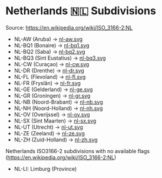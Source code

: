 # Netherlands 🇳🇱 Subdivisions

Source: https://en.wikipedia.org/wiki/ISO_3166-2:NL

* NL-AW (Aruba) -> [nl-aw.svg](https://github.com/amckenna41/iso3166-flag-icons/blob/main/iso3166-2-icons/NL/nl-aw.svg)
* NL-BQ1 (Bonaire) -> [nl-bq1.svg](https://github.com/amckenna41/iso3166-flag-icons/blob/main/iso3166-2-icons/NL/nl-bq1.svg)
* NL-BQ2 (Saba) -> [nl-bq2.svg](https://github.com/amckenna41/iso3166-flag-icons/blob/main/iso3166-2-icons/NL/nl-bq2.svg)
* NL-BQ3 (Sint Eustatius) -> [nl-bq3.svg](https://github.com/amckenna41/iso3166-flag-icons/blob/main/iso3166-2-icons/NL/nl-bq3.svg)
* NL-CW (Curaçao) -> [nl-cw.svg](https://github.com/amckenna41/iso3166-flag-icons/blob/main/iso3166-2-icons/NL/nl-cw.svg)
* NL-DR (Drenthe) -> [nl-dr.svg](https://github.com/amckenna41/iso3166-flag-icons/blob/main/iso3166-2-icons/NL/nl-dr.svg)
* NL-FL (Flevoland) -> [nl-fl.svg](https://github.com/amckenna41/iso3166-flag-icons/blob/main/iso3166-2-icons/NL/nl-fl.svg)
* NL-FR (Fryslân) -> [nl-fr.svg](https://github.com/amckenna41/iso3166-flag-icons/blob/main/iso3166-2-icons/NL/nl-fr.svg)
* NL-GE (Gelderland) -> [nl-ge.svg](https://github.com/amckenna41/iso3166-flag-icons/blob/main/iso3166-2-icons/NL/nl-ge.svg)
* NL-GR (Groningen) -> [nl-gr.svg](https://github.com/amckenna41/iso3166-flag-icons/blob/main/iso3166-2-icons/NL/nl-gr.svg)
* NL-NB (Noord-Brabant) -> [nl-nb.svg](https://github.com/amckenna41/iso3166-flag-icons/blob/main/iso3166-2-icons/NL/nl-nb.svg)
* NL-NH (Noord-Holland) -> [nl-nh.svg](https://github.com/amckenna41/iso3166-flag-icons/blob/main/iso3166-2-icons/NL/nl-nh.svg)
* NL-OV (Overijssel) -> [nl-ov.svg](https://github.com/amckenna41/iso3166-flag-icons/blob/main/iso3166-2-icons/NL/nl-ov.svg)
* NL-SX (Sint Maarten) -> [nl-sx.svg](https://github.com/amckenna41/iso3166-flag-icons/blob/main/iso3166-2-icons/NL/nl-sx.svg)
* NL-UT (Utrecht) -> [nl-ut.svg](https://github.com/amckenna41/iso3166-flag-icons/blob/main/iso3166-2-icons/NL/nl-ut.svg)
* NL-ZE (Zeeland) -> [nl-ze.svg](https://github.com/amckenna41/iso3166-flag-icons/blob/main/iso3166-2-icons/NL/nl-ze.svg)
* NL-ZH (Zuid-Holland) -> [nl-zh.svg](https://github.com/amckenna41/iso3166-flag-icons/blob/main/iso3166-2-icons/NL/nl-zh.svg)

Netherlands ISO3166-2 subdivisions with no available flags (https://en.wikipedia.org/wiki/ISO_3166-2:NL)

* NL-LI: Limburg (Province)